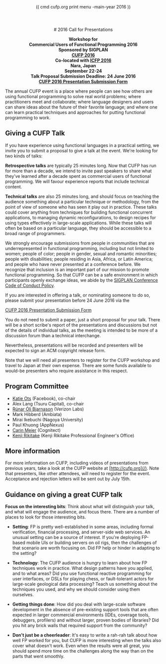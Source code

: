 <header class="title=parallax" style="background-image: url(img/photo-1461727885569-b2ddec0c4328.jpeg)">
  (( cmd cufp.org print menu -main-year 2016 ))
</header>
<div class="main-wrap" media:type="text/omd">
<div class="white-bg padded" media:type="text/omd">
<div class="row" media:type="text/omd">
<div class="main-column article" media:type="text/omd">

<center media:type="text/omd">
# 2016 Call for Presentations

**Workshop for<br />
Commercial Users of Functional Programming 2016<br />
Sponsored by SIGPLAN<br />
[CUFP 2016](/2016/)<br />
Co-located with [ICFP 2016](http://icfpconference.org/icfp2016/)<br />
Nara, Japan<br />
September 22-24<br />
Talk Proposal Submission Deadline: 24 June 2016<br />
[CUFP 2016 Presentation Submission Form](http://goo.gl/forms/gWDSoKfizW)<br />**
</center>

The annual CUFP event is a place where people can see how others
are using functional programming to solve real world problems; where
practitioners meet and collaborate; where language designers and users
can share ideas about the future of their favorite language; and where
one can learn practical techniques and approaches for putting
functional programming to work.

## Giving a CUFP Talk

If you have experience using functional languages in a practical
setting, we invite you to submit a proposal to give a talk at the
event. We're looking for two kinds of talks:

**Retrospective talks** are typically 25 minutes long. Now that
CUFP has run for more than a decade, we intend to invite past
speakers to share what they’ve learned after a decade spent as
commercial users of functional programming. We will favour experience
reports that include technical content.

**Technical talks** are also 25 minutes long, and should focus on
teaching the audience something about a particular technique or
methodology, from the point of view of someone who has seen it play
out in practice. These talks could cover anything from techniques for
building functional concurrent applications, to managing dynamic
reconfigurations, to design recipes for using types effectively in
large-scale applications. While these talks will often be based on a
particular language, they should be accessible to a broad range of
programmers.

We strongly encourage submissions from people in communities that are
underrepresented in functional programming, including but not limited
to women; people of color; people in gender, sexual and romantic
minorities; people with disabilities; people residing in Asia, Africa,
or Latin America; and people who have never presented at a conference
before. We recognize that inclusion is an important part of our
mission to promote functional programming. So that CUFP can be a safe
environment in which participants openly exchange ideas, we abide by
the [SIGPLAN Conference Code of Conduct
Policy](http://www.sigplan.org/Resources/Policies/CodeOfConduct/).

If you are interested in offering a talk, or nominating someone to do
so, please submit your presentation before 24 June 2016 via the

[CUFP 2016 Presentation Submission Form](http://goo.gl/forms/gWDSoKfizW)

You do not need to submit a paper, just a short proposal for your
talk. There will be a short scribe's report of the presentations and
discussions but not of the details of individual talks, as the meeting
is intended to be more of a discussion forum than a technical
interchange.

Nevertheless, presentations will be recorded and presenters will be
expected to sign an ACM copyright release form.

Note that we will need all presenters to register for the CUFP
workshop and travel to Japan at their own expense. There are some funds
available to would-be presenters who require assistance in this respect.

## Program Committee
- [Katie Ots](http://katieots.com) (Facebook), co-chair
- Alex Lang (Tsuru Capital), co-chair
- [Rúnar Óli Bjarnason](http://bjarnason.is) (Verizon Labs)
- Mark Hibberd (Ambiata)
- Mirai Ikebuchi (Nagoya University)
- Paul Khuong (AppNexus)
- [Carin Meier](http://gigasquidsoftware.com/) (Cognitect)
- [Kenji Rikitake](http://www.k2r.org/kenji/) (Kenji Rikitake Professional Engineer's Office)

## More information
For more information on CUFP, including videos of presentations from
previous years, take a look at the CUFP website at
[http://cufp.org](/). Note that presenters, like other attendees, will
need to register for the event. Acceptance and rejection letters will
be sent out by July 15th.


## Guidance on giving a great CUFP talk

**Focus on the interesting bits**: Think about what will distinguish
your talk, and what will engage the audience, and focus there. There
are a number of places to look for those interesting bits.

* **Setting**: FP is pretty well-established in some areas, including
  formal verification, financial processing, and server-side
  web services. An unusual setting can be a source of interest. If
  you're deploying FP-based mobile UIs or building servers on oil
  rigs, then the challenges of that scenario are worth focusing
  on. Did FP help or hinder in adapting to the setting?

* **Technology**: The CUFP audience is hungry to learn about how FP
  techniques work in practice. What design patterns have you applied,
  and to what areas? Did you use functional reactive programming for
  user interfaces, or DSLs for playing chess, or fault-tolerant actors
  for large-scale geological data processing?  Teach us something
  about the techniques you used, and why we should consider using them
  ourselves.

* **Getting things done**: How did you deal with large-scale software
  development in the absence of pre-existing support tools that
  are often expected in larger commercial environments (IDEs, coverage
  tools, debuggers, profilers) and without larger, proven bodies of
  libraries? Did you hit any brick walls that required support from
  the community?

* **Don't just be a cheerleader**: It's easy to write a rah-rah talk
  about how well FP worked for you, but CUFP is more interesting when
  the talks also cover what doesn't work. Even when the results were
  all great, you should spend more time on the challenges along the way
  than on the parts that went smoothly.

</div>
</div>
</div>
</div>
